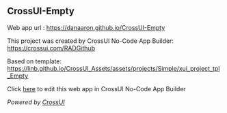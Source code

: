 ## CrossUI-Empty
Web app url : https://danaaron.github.io/CrossUI-Empty

This project was created by CrossUI No-Code App Builder: https://crossui.com/RADGithub

Based on template: https://linb.github.io/CrossUI_Assets/assets/projects/Simple/xui_project_tpl_Empty

Click [here](https://crossui.com/RADGithub/#!from=github&owner=danaaron&repo=CrossUI-Empty) to edit this web app in CrossUI No-Code App Builder

<i>Powered by [CrossUI](https://crossui.com)</i>
